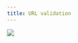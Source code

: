 ```yaml
---
title: URL validation
---
```


<a href="/images/wat/url.jpg" class="fresco center" data-fresco-group="thumbnail" data-fresco-options="ui: 'inside', thumbnails: false"><img src="/previews/wat/url.jpg"/></a>